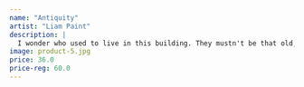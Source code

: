 ```yaml
---
name: "Antiquity"
artist: "Liam Paint"
description: |
  I wonder who used to live in this building. They mustn't be that old, look at the fresh new green paint on the windows! For whatever reason they seem to developed a dislike towards the vines hanging above. What a pity.
image: product-5.jpg
price: 36.0
price-reg: 60.0
---
```

